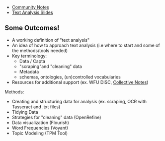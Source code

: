 - [Community Notes](https://docs.google.com/document/d/1wA7aqV_U1mh-G-9k1vX9jyksdhXt8CPuANQiAS9-5pQ/edit)
- [Text Analysis Slides](https://docs.google.com/presentation/d/1ILd_ZGai4I3Jj-ZXn6TYdlM_S2y3xOSw_mWSnwIvclU/edit?usp=sharing)


## Some Outcomes!

- A working definition of "text analysis"
- An idea of how to approach text analysis (i.e where to start and some of the methods/tools needed)
- Key terminology:
	- Data / Capta
	- "scraping"and "cleaning" data
	- Metadata
	- schemas, ontologies, (un)controlled vocabularies 
- Resources for additional support (ex. WFU DISC, [Collective Notes](https://docs.google.com/document/d/1wA7aqV_U1mh-G-9k1vX9jyksdhXt8CPuANQiAS9-5pQ/edit?usp=sharing))

Methods:
- Creating and structuring data for analysis (ex. scraping, OCR  with Tasseract and .txt files) 
- Tidying Data
- Strategies for "cleaning" data (OpenRefine)
- Data visualization (Flourish)
- Word Frequencies (Voyant)
- Topic Modeling (TPM Tool)
